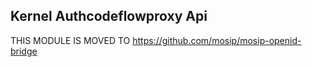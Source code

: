 ## Kernel Authcodeflowproxy Api

THIS MODULE IS MOVED TO https://github.com/mosip/mosip-openid-bridge

